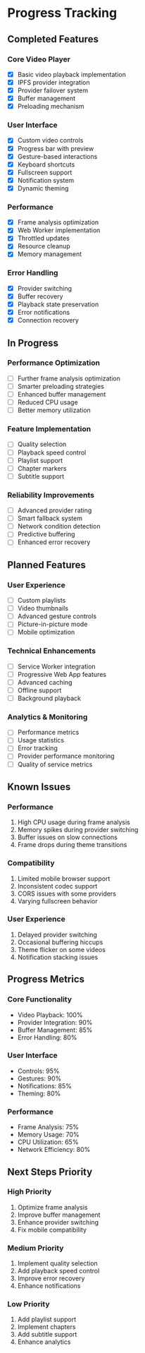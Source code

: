 # Progress Tracking

## Completed Features

### Core Video Player
- [x] Basic video playback implementation
- [x] IPFS provider integration
- [x] Provider failover system
- [x] Buffer management
- [x] Preloading mechanism

### User Interface
- [x] Custom video controls
- [x] Progress bar with preview
- [x] Gesture-based interactions
- [x] Keyboard shortcuts
- [x] Fullscreen support
- [x] Notification system
- [x] Dynamic theming

### Performance
- [x] Frame analysis optimization
- [x] Web Worker implementation
- [x] Throttled updates
- [x] Resource cleanup
- [x] Memory management

### Error Handling
- [x] Provider switching
- [x] Buffer recovery
- [x] Playback state preservation
- [x] Error notifications
- [x] Connection recovery

## In Progress

### Performance Optimization
- [ ] Further frame analysis optimization
- [ ] Smarter preloading strategies
- [ ] Enhanced buffer management
- [ ] Reduced CPU usage
- [ ] Better memory utilization

### Feature Implementation
- [ ] Quality selection
- [ ] Playback speed control
- [ ] Playlist support
- [ ] Chapter markers
- [ ] Subtitle support

### Reliability Improvements
- [ ] Advanced provider rating
- [ ] Smart fallback system
- [ ] Network condition detection
- [ ] Predictive buffering
- [ ] Enhanced error recovery

## Planned Features

### User Experience
- [ ] Custom playlists
- [ ] Video thumbnails
- [ ] Advanced gesture controls
- [ ] Picture-in-picture mode
- [ ] Mobile optimization

### Technical Enhancements
- [ ] Service Worker integration
- [ ] Progressive Web App features
- [ ] Advanced caching
- [ ] Offline support
- [ ] Background playback

### Analytics & Monitoring
- [ ] Performance metrics
- [ ] Usage statistics
- [ ] Error tracking
- [ ] Provider performance monitoring
- [ ] Quality of service metrics

## Known Issues

### Performance
1. High CPU usage during frame analysis
2. Memory spikes during provider switching
3. Buffer issues on slow connections
4. Frame drops during theme transitions

### Compatibility
1. Limited mobile browser support
2. Inconsistent codec support
3. CORS issues with some providers
4. Varying fullscreen behavior

### User Experience
1. Delayed provider switching
2. Occasional buffering hiccups
3. Theme flicker on some videos
4. Notification stacking issues

## Progress Metrics

### Core Functionality
- Video Playback: 100%
- Provider Integration: 90%
- Buffer Management: 85%
- Error Handling: 80%

### User Interface
- Controls: 95%
- Gestures: 90%
- Notifications: 85%
- Theming: 80%

### Performance
- Frame Analysis: 75%
- Memory Usage: 70%
- CPU Utilization: 65%
- Network Efficiency: 80%

## Next Steps Priority

### High Priority
1. Optimize frame analysis
2. Improve buffer management
3. Enhance provider switching
4. Fix mobile compatibility

### Medium Priority
1. Implement quality selection
2. Add playback speed control
3. Improve error recovery
4. Enhance notifications

### Low Priority
1. Add playlist support
2. Implement chapters
3. Add subtitle support
4. Enhance analytics